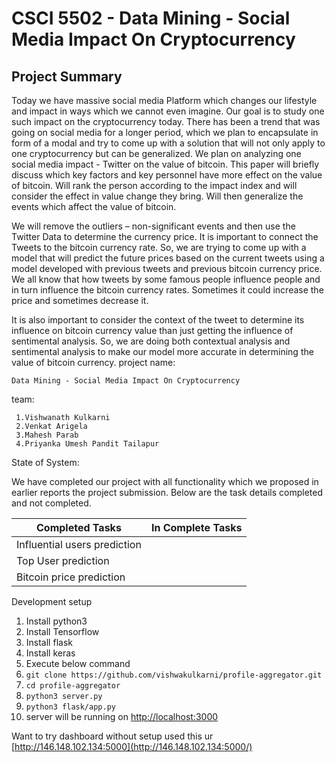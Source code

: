 # CSCI 5502 - Data Mining - Social Media Impact On Cryptocurrency 
  

## Project Summary

Today we have massive social media Platform which changes our lifestyle and impact in ways which we cannot even imagine. Our goal is to study one such impact on the cryptocurrency today. There has been a trend that was going on social media for a longer period, which we plan to encapsulate in form of a modal and try to come up with a solution that will not only apply to one cryptocurrency but can be generalized. We plan on analyzing one social media impact - Twitter on the value of bitcoin. This paper will briefly discuss which key factors and key personnel have more effect on the value of bitcoin. Will rank the person according to the impact index and will consider the effect in value change they bring. Will then generalize the events which affect the value of bitcoin.

We will remove the outliers – non-significant events and then use the Twitter Data to determine the currency price. It is important to connect the Tweets to the bitcoin currency rate. So, we are trying to come up with a model that will predict the future prices based on the current tweets using a model developed with previous tweets and previous bitcoin currency price. We all know that how tweets by some famous people influence people and in turn influence the bitcoin currency rates. Sometimes it could increase the price and sometimes decrease it.

It is also important to consider the context of the tweet to determine its influence on bitcoin currency value than just getting the influence of sentimental analysis. So, we are doing both contextual analysis and sentimental analysis to make our model more accurate in determining the value of bitcoin currency.
project name:

    Data Mining - Social Media Impact On Cryptocurrency

team:

     1.Vishwanath Kulkarni
     2.Venkat Arigela
     3.Mahesh Parab
     4.Priyanka Umesh Pandit Tailapur

State of System:

We have completed our project with all functionality which we proposed in earlier reports the project submission. Below are the task details completed and not completed.

  
|Completed Tasks  | In Complete Tasks |
|--|--|
| Influential users prediction||
| Top User prediction||
|Bitcoin price prediction ||



Development setup

 1. Install python3
 2. Install Tensorflow
 3.  Install flask
 4. Install keras
 5. Execute below command 
 6. `git clone https://github.com/vishwakulkarni/profile-aggregator.git`
 7. `cd profile-aggregator`
 8. `python3 server.py`
 9. `python3 flask/app.py`
 10. server will be running on [http://localhost:3000](http://localhost:3000/)

Want to try dashboard without setup used this ur [http://146.148.102.134:5000](http://146.148.102.134:5000/)

 
